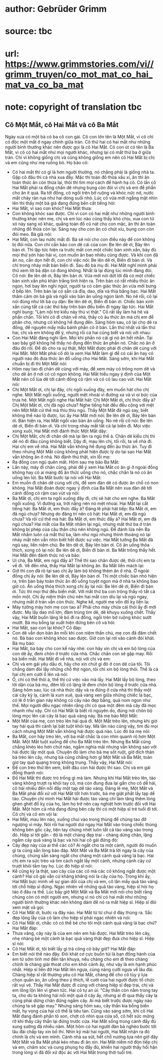 # author: Gebrüder Grimm
# source: tbc
# url: https://www.grimmstories.com/vi//grimm_truyen/co_mot_mat_co_hai_mat_va_co_ba_mat
# note: copyright of translation tbc

## Cô Một Mắt, cô Hai Mắt và cô Ba Mắt 

Ngày xưa có một bà có ba cô con gái. Cô con lớn tên là Một Mắt, vì cô
chỉ có độc một mắt ở ngay chính giữa trán. Cô thứ hai có hai mắt như
những người bình thường khác nên được gọi là cô Hai Mắt. Cô con út có
tên là Ba Mắt, vì cô có hai mắt như mọi người khác, nhưng lại có mắt thứ
ba ở giữa trán.
Chỉ vì không giống chị và cũng không giống em nên cô Hai Mắt bị chị và
em cũng như mẹ ruồng bỏ. Họ bảo cô:
- Có hai mắt thì có gì là hơn người thường, nó chẳng phải là giống nhà
ta.
Gặp cô đâu thì cả nhà xua đấy. Mặc thì toàn đồ thừa xấu xí, ăn thì ăn
toàn thức ăn còn thừa lại, thôi thì tìm mọi cách để hành hạ cô.
Có lần cô Hai Mắt phải ra đồng chăn dê nhưng bụng còn đói vì chị và em
để phần cho ăn ít quá. Ra tới đồng, cô ngồi trên bờ ruộng và khóc nức
nở, nước mắt chảy ràn rụa như hai dòng suối nhỏ.
Lúc cô vừa mới ngẩng mặt nhìn lên thì thấy một bà già đang đứng bên cất
tiếng hỏi:
- Hai Mắt, vì sao con khóc?
Hai Mắt thưa:
- Con không khóc sao được. Chỉ vì con có hai mắt như những người bình
thường khác nên mẹ, chị và em lúc nào cũng thấy khó chịu, xua con từ xó
này sang xó khác, quẳng toàn đồ cũ nát cho con mặc, ăn thì ăn toàn những
đồ thừa còn lại. Sáng nay cho con ăn có chút xíu, bụng con còn đói meo.
Bà già nói:
- Hai Mắt, con lau nước mắt đi. Bà sẽ nói cho con điều này để con không
bị đói nữa. Con chỉ cần bảo con dê cái của con:
Be lên dê ơi,
Bày lên bàn ơi.
Thì lập tức hiện ra trước mắt con một chiếc bàn xinh xắn, bày đủ mọi thứ
sơn hào hải vị, con muốn ăn bao nhiêu cũng được. Và khi con đã ăn no,
cần dọn hết đi, con chỉ việc nói:
Be lên dê ơi,
Biến đi bàn ơi.
Và chỉ trong nháy mắt bàn biến đi. Sau đó bà mụ đi. Hai Mắt nghĩ mình
phải thử xem lời bà dặn có đúng không. Nhất là lại đúng lúc mình đang
đói. Cô nói:
Be lên dê ơi,
Bày lên bàn ơi.
Vừa mới nói dứt lời đã có một chiếc bàn xinh xắn phủ khăn trắng tinh
hiện ra. Trên bàn có rất nhiều thức ăn ngon, hơi bay lên nghi ngút,
người ta có cảm giác thức ăn vừa mới bưng ở bếp lên. Trên bàn lại có sẵn
cả đĩa, dao, dĩa và thìa bằng bạc. Hai Mắt thầm cảm ơn bà già và ngồi
vào bàn ăn uống ngon lành.
No nê rồi, cô lại nói đúng như lời bà cụ dặn:
Be lên dê ơi,
Biến đi bàn ơi.
Chiếc bàn xinh xắn cùng tất cả các thứ bày trên bàn đều biến đi ngay lập
tức.
Hai Mắt nghĩ bụng: "Làm nội trợ kiểu này thú vị thật." Cô rất lấy làm
hả hê và phấn chấn.
Tối khi cô đi chăn về nhà, thấy có âu thức ăn mà chị em để phần cho,
nhưng cô không hề đụng đến. Sáng hôm sau, cô lại cho dê ra đồng, để
nguyên mấy mẩu bánh phần cô ở bàn. Lần thứ nhất và lần thứ hai, chị và
em không để ý, nhưng rồi cả hai cũng biết và nói với nhau:
- Con Hai Mắt đáng nghi lắm. Mọi khi phần nó cái gì nó ăn hết nhẵn. Tại
sao bây giờ không hề thấy nó đụng đến thức ăn phần nó. Chắc nó ăn ở đâu
đó rồi.
Để dò cho ra sự thật, Một Mắt được phái đi chăn dê cùng với Hai Mắt. Một
Mắt phải cố dò la xem Hai Mắt làm gì để có cái ăn hay có người nào đó
đưa thức ăn đồ uống cho Hai Mắt.
Sáng sớm, khi Hai Mắt chuẩn bị đi thì Một Mắt nói:
- Hôm nay tao đi chăn dê cùng với mày, để xem mày có trông nom dê và cho
dê ăn ở nơi có cỏ ngon không.
Hai Mắt hiểu ngay ý định của Một Mắt nên cố lùa dê tới cánh đồng cỏ rậm
và có cỏ lau cao vút. Hai Mắt nói:
- Chị Một Mắt ơi, chị lại đây, chị ngồi xuống đây, em muốn hát cho chị
nghe.
Một Mắt ngồi xuống, người mệt nhoài vì đường xa và vì oi bức của trưa
hè. Một Mắt ngồi nghe Hai Mắt hát:
Chị Một Mắt ơi, chị thức đấy à?
Chị Một Mắt ơi, chị đã ngủ chưa?
Nghe tiếng hát đều đều cộng với mệt nên Một Mắt cứ thế mà thiu thiu
ngủ.
Thấy Một Mắt đã ngủ say, biết không thể nào lộ được, lúc ấy Hai Mắt mới
nói:
Be lên dê ơi,
Bày lên bàn ơi.
Bàn hiện ra, Hai Mắt ngồi vào bàn ăn uống. No nê rồi cô nói:
Be lên dê ơi,
Biến đi bàn ơi.
Và chỉ trong nháy mắt tất cả lại biến đi.
Mọi việc xong xuôi, Hai Mắt mới đánh thức Một Mắt dậy:
- Chị Một Mắt, chị đi chăn dê mà lại lăn ra ngủ thế à. Chăn dê kiểu chị
thì dê nó đi đâu cũng không biết. Dậy đi, mau lên chị, tối rồi, ta về
nhà đi.
Hai chị em về nhà. Hai Mắt vẫn không hề đụng đến âu thức ăn. Tuy đi theo
nhưng Một Mắt cũng không phát hiện được lý do tại sao Hai Mắt vẫn không
ăn ở nhà. Nó đành thú thật, xin lỗi mẹ:
- Ra đồng con ngủ quên mất.
Hôm sau mẹ bảo Ba Mắt:
- Lần này, mày đi chăn cùng, phải để ý xem Hai Mắt có ăn gì ở ngoài đồng
không hay có ai mang đồ ăn thức uống cho nó, chắc chắn là nó có ăn uống
lén lút.
Ba Mắt bước lại nói với Hai Mắt:
- Em muốn đi chăn dê cùng với chị, để xem đàn dê có được ăn chỗ cỏ non
không.
Hai Mắt đoán được ngay ý định của Ba Mắt nên xua đàn dê tới cánh đồng cỏ
rậm cao vút và nói:
- Ba Mắt ơi, chị em ta ngồi xuống đây đi, chị sẽ hát cho em nghe.
Ba Mắt ngồi xuống. Vì đường xa, trời nắng nên nó mệt nhoài. Hai Mắt lại
cất tiếng hát:
Ba Mắt ơi, em thức đấy à?
Đáng lẽ phải hát tiếp:
Ba Mắt ơi, em đã ngủ chưa?
Nhưng do đãng trí nên cô hát:
Hai Mắt ơi, em đã ngủ chưa?
Và rồi cứ thế mà hát:
Ba Mắt ơi, em thức đấy à?
Hai Mắt ơi, em đã ngủ chưa?
Hai mắt của Ba Mắt nhắm lại ngủ, nhưng mắt thứ ba ở trán không bị phép
của câu thần chú nên không ngủ. Để đánh lừa nên Ba Mắt nhắm luôn cả mắt
thứ ba, làm như ngủ nhưng thỉnh thoảng nó lại nháy mắt nên vẫn nhìn biết
hết được sự việc.
Hai Mắt tưởng Ba Mắt đã ngủ say, liền niệm chú:
Be lên dê ơi,
Bày lên bàn ơi.
Cô ăn uống thỏa thích, xong cô lại nói:
Be lên dê ơi,
Biến đi bàn ơi.
Ba Mắt trông thấy hết. Hai Mắt đến đánh thức nó và bảo:
- Ui chà, Ba Mắt, em ngủ đấy à? Thế thì sao chăn được dê, thôi chị em ta
về đi.
Về đến nhà, thấy Hai Mắt lại không ăn. Ba Mắt liền mách lại:
- Giờ thì con đã rõ tại sao chị ấy làm bộ không thèm ăn ở nhà. Ở ngoài
đồng chị ấy nói:
Be lên dê ơi,
Bày lên bàn ơi.
Thì một chiếc bàn nhỏ hiện ra, trên bàn bày toàn thức ăn đồ uống tuyệt
ngon mà ở nhà ta không bao giờ có. Ăn uống thỏa thích xong chị ấy lại
nói:
Be lên dê ơi,
Biến đi bàn ơi.
Tức thì mọi thứ đều biến mất. Với mắt thứ ba con trông thấy rõ tất cả
mồn một. Chị ấy niệm thần chú nên hai mắt con díu lại và ngủ ngay, nhưng
mắt ở trán vẫn còn thức.
Nghe kể, người mẹ vốn đố kỵ liền la:
- Mày tưởng mày hơn mẹ con tao à? Phải cho mày chừa cái thói ấy đi mới
được.
Mụ lấy dao mổ lợn, đâm trúng tim dê, dê khuỵu xuống chết.
Thấy vậy, Hai Mắt buồn lặng lẽ bỏ đi ra đồng, ngồi trên bờ ruộng khóc
sướt mướt.
Bà mụ bỗng lại xuất hiện đứng bên cô và hỏi:
- Hai Mắt, sao con lại khóc?
Cô đáp:
- Con dê vẫn dọn bàn ăn mỗi khi con niệm thần chú, mẹ con đã đâm chết
nó. Bà bảo con không khóc sao được. Giờ con lại rơi vào cảnh đói khát.
Bà mụ bảo:
- Hai Mắt, bà bày cho con kế này nhé: con hãy xin chị và em bộ lòng của
con dê ấy, đem chôn ở trước cửa nhà. Chắc chắn con sẽ gặp may.
Rồi bà biến mất. Hai Mắt đi về nhà, nói với chị và em:
- Chị và em gái yêu dấu ơi, hãy cho xin chút gì đó ở con dê của tôi. Tôi
chẳng dám đòi lấy những chỗ thịt ngon, tôi chỉ xin bộ lòng thôi.
Thế là cả hai chị em cười ồ lên và nói:
- Ồ, chỉ có thế thôi à, thế thì cứ việc vào mà lấy.
Hai Mắt lấy bộ lòng, theo lời dặn của bà mụ, đêm tối cô lặng lẽ đem chôn
bộ lòng ở trước cửa nhà.
Sáng hôm sau, lúc cả nhà thức dậy và ra đứng ở cửa nhà thì thấy một cái
cây kỳ lạ, cành lá xum xuê, quả vàng xen giữa những chiếc lá bạc, có lẽ
ở trần gian này không có cây nào đẹp bằng, quả nom ngon như thế. Mọi
người đều ngạc nhiên rằng chỉ có qua một đêm mà cây đã mọc nhanh như
vậy. Chỉ có Hai Mắt là biết rõ nguyên do, đúng nơi chôn bộ lòng mọc lên
cái cây lá bạc quả vàng này.
Bà mẹ bảo Một Mắt:
- Một Mắt của mẹ, con trèo lên hái quả đi.
Một Mắt trèo lên, nhưng khi giơ tay hái quả thì cành lại bật tuột khỏi
tay. Mà lần nào cũng vậy, tìm đủ mọi cách nhưng Một Mắt vẫn không hái
được quả nào.
Lúc đó bà mẹ nói:
- Ba Mắt, con hãy trèo lên, với ba mắt chắc là con nhìn quanh rõ hơn Một
Mắt.
Một Mắt tuột xuống để cho Ba Mắt trèo lên. Nhưng Ba Mắt cũng chẳng khéo
léo hơn chút nào, ngắm nghía mãi nhưng vẫn không sao với hái được lấy
một quả. Chuyện đó làm cho bà mẹ sốt ruột, giờ đích thân bà trèo lên
cây, nhưng bà cũng chẳng hơn gì Một Mắt và Ba Mắt, toàn giơ tay quờ
quạng trong không trung.
Thấy vậy, Hai Mắt nói:
- Để con trèo thử lên xem, biết đâu con hái được thì sao.
Chị và em gái đồng thanh nói:
- Đồ Hai Mắt thì được trò trống gì mà làm.
Nhưng khi Hai Mắt trèo lên, táo vàng không trượt ra khỏi tay cô, mà còn
đung đưa lại gần cho cô dễ hái, cô hái nhiều đến nỗi đầy một tạp dề táo
vàng. Đáng lẽ mẹ, Một Mắt và Ba Mắt phải đối xử với Hai Mắt tốt hơn
trước, bà mẹ giật phắt lấy tạp dề táo. Chuyện chỉ mình Hai Mắt hái được
táo vàng chỉ làm tăng thêm lòng ghen ghét đố kỵ của họ, làm họ trở nên
cay nghiệt hơn trước đối với Hai Mắt.
Một hôm cả nhà đang đứng bên cây thì có một hiệp sĩ trẻ tuổi đi tới.
Cô chị và cô em vội la:
- Hai Mắt, mau lên nào, xuống chui vào trong thùng để chúng tao đỡ
ngượng vì mày.
Nói rồi hai người dúi ngay Hai Mắt vào trong chiếc thùng không bên gốc
cây, tiện tay chúng nhét luôn tất cả táo vàng vào trong đó.
Hiệp sĩ tới gần - đó là một chàng đẹp trai - chàng dừng chân, lặng ngắm
cây quả vàng lá bạc và hỏi hai cô gái đứng đó:
- Cây đẹp này của ai thế các cô? Ai ngắt cho ta một cành, người đó muốn
gì ta cũng sẵn lòng báo đáp.
Một Mắt và Ba Mắt trả lời ngay là cây của chúng, chúng sẵn sàng ngắt cho
chàng một cành quả vàng lá bạc. Hai chị em ra sức trèo và tìm cách ngắt
lấy một cành, nhưng cành cây cứ trượt khỏi tầm tay họ.
Lúc đó hiệp sĩ nói:
- Kể cũng kỳ lạ thật, sao cây của các cô mà các cô không ngắt được một
cành?
Hai cô gái vẫn cứ khăng khăng nói là cây của họ. Trong khi ấy, Hai Mắt
bực mình về sự gian dối của chị và em, cô lăn mấy quả táo vàng tới chỗ
hiệp sĩ đứng. Ngạc nhiên về những quả táo vàng, hiệp sĩ hỏi họ táo ở đâu
ra thế. Lúc bấy giờ Một Mắt và Ba Mắt mới nói cho biết rằng chúng còn có
một người em, nhưng vì nó chỉ có hai mắt như những người bình thường
khác nên không dám để nó ra mắt hiệp sĩ. Hiệp sĩ đòi xem mặt và gọi:
- Cô Hai Mắt ơi, bước ra đây nào.
Hai Mắt từ từ chui ở đáy thùng ra. Sắc đẹp lộng lẫy của cô làm cho hiệp
sĩ phải ngạc nhiên và nói:
- Cô Hai Mắt ơi, chắc cô có thể bẻ cho tôi một cành quả vàng lá bạc
chứ?
Hai Mắt đáp:
- Thưa vâng, cây này là của em nên em hái được.
Hai Mắt trèo lên cây, nhẹ nhàng bẻ một cành lá bạc quả vàng thật đẹp đưa
cho hiệp sĩ.
Hiệp sĩ nói:
- Cô Hai Mắt ơi, tôi biết lấy gì trả công cô bây giờ?
Hai Mắt đáp:
- Em biết nói thế nào đây. Đói khát cơ cực buồn tủi là bạn đồng hành của
em từ sớm tinh mơ đến tận khuya, nếu chàng cho em đi theo chàng chính là
chàng giải thoát cho em khỏi cảnh ấy, như vậy là em hạnh phúc nhất.
Hiệp sĩ liền đỡ Hai Mắt lên ngựa, cùng nàng cưỡi ngựa về lâu đài. Chàng
hiệp sĩ rất thương yêu cô Hai Mắt, chàng để cho cô tùy ý lựa chọn quần
áo, ăn uống theo ý thích, lễ cưới của hai người được tổ chức rất vui
vẻ.
Thấy Hai Mắt được đi cùng với chàng hiệp sĩ đẹp trai, chị và em lồng lộn
lên vì ghen tức.
Hai cô tự an ủi: "Cây thần còn nằm trong tay ta, cho dù ta không hái
nổi một quả ở cây ấy, nhưng ai đi qua thấy cây lạ cũng phải dừng chân
đứng ngắm cây. Ai mà biết trước được ngày nào chúng ta sẽ gặp may."
Nhưng sáng hôm sau, cây thần kia bỗng biến mất, hy vọng của hai cô thế
là tiêu tan. Cũng vào sáng sớm, khi cô Hai Mắt đang đánh phấn tô son,
chợt cô nhìn qua cửa sổ, cô hết sức mừng rỡ khi thấy cây thần lại đứng
trước cửa.
Hai Mắt sống trong cảnh đầy đủ sung sướng đã nhiều năm. Một hôm có hai
người đàn bà nghèo bước tới lâu đài chắp tay xin bố thí. Nhìn kỹ mãi hai
người, Hai Mắt nhận ra đó chính là chị và em mình. Cảnh nhà sa sút, hết
chỗ nương tựa nên giờ đây Một Mắt và Ba Mắt phải kéo nhau đi ăn xin.
Hai Mắt niềm nở đón tiếp chị và em, chăm sóc và cung phụng họ đầy đủ,
khiến hai người thấy hối hận trong lòng vì đã đối xử độc ác với Hai Mắt
trong thời tuổi trẻ.
